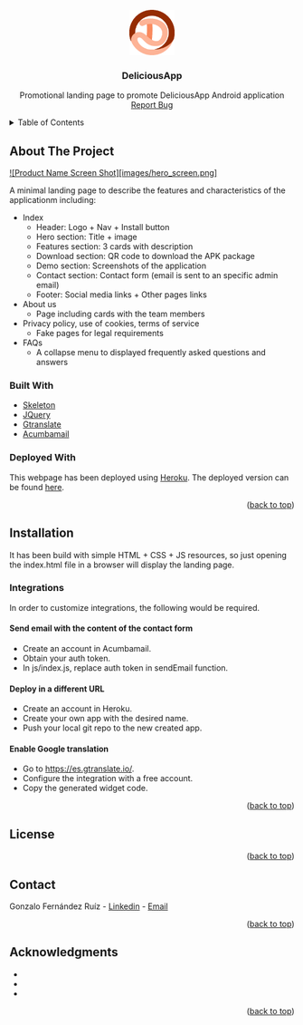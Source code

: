 <div id="top"></div>


<br />
<div align="center">
  <img src="images/logo.png" alt="Logo" width="80" height="80"></img>
  <h3 align="center">DeliciousApp</h3>
  <p align="center">
    Promotional landing page to promote DeliciousApp Android application
    <br />
    <a href="https://github.com/GonzaloFer83/deliciousapp_landing.git/issues">Report Bug</a>
  </p>
</div>

<details>
  <summary>Table of Contents</summary>
  <ol>
    <li>
      <a href="#about-the-project">About The Project</a>
      <ul>
        <li><a href="#built-with">Built With</a></li>
      </ul>
    </li>
    <li>
      <a href="#getting-started">Getting Started</a>
      <ul>
        <li><a href="#installation">Installation</a></li>
        <li><a href="#installation">Integrations</a></li>
      </ul>
    </li>
    <li><a href="#license">License</a></li>
    <li><a href="#contact">Contact</a></li>
    <li><a href="#acknowledgments">Acknowledgments</a></li>
  </ol>
</details>

## About The Project

[![Product Name Screen Shot][images/hero_screen.png]](https://its-delicious-app.herokuapp.com)

A minimal landing page to describe the features and characteristics of the applicationm including:
* Index
  * Header: Logo + Nav + Install button
  * Hero section: Title + image
  * Features section: 3 cards with description
  * Download section: QR code to download the APK package
  * Demo section: Screenshots of the application
  * Contact section: Contact form (email is sent to an specific admin email)
  * Footer: Social media links + Other pages links
* About us
  * Page including cards with the team members
* Privacy policy, use of cookies, terms of service
  * Fake pages for legal requirements
* FAQs
  * A collapse menu to displayed frequently asked questions and answers


### Built With

* [Skeleton](http://getskeleton.com/)
* [JQuery](https://jquery.com)
* [Gtranslate](https://es.gtranslate.io/)
* [Acumbamail](https://acumbamail.com/)


### Deployed With

This webpage has been deployed using [Heroku](https://id.heroku.com/login). The deployed version can be found [here](http://its-delicious-app.herokuapp.com/).

<p align="right">(<a href="#top">back to top</a>)</p>


## Installation

It has been build with simple HTML + CSS + JS resources, so just opening the index.html file in a browser will display the landing page.

### Integrations

In order to customize integrations, the following would be required.

#### Send email with the content of the contact form
* Create an account in Acumbamail.
* Obtain your auth token.
* In js/index.js, replace auth token in sendEmail function.

#### Deploy in a different URL
* Create an account in Heroku.
* Create your own app with the desired name.
* Push your local git repo to the new created app.

#### Enable Google translation
* Go to https://es.gtranslate.io/.
* Configure the integration with a free account.
* Copy the generated widget code.

<p align="right">(<a href="#top">back to top</a>)</p>


## License


<p align="right">(<a href="#top">back to top</a>)</p>


## Contact

Gonzalo Fernández Ruíz - [Linkedin](https://www.linkedin.com/in/gonzalo-fernandez-ruiz/) - [Email](gonzalo.fernandez.ruiz@gmail.com)

<p align="right">(<a href="#top">back to top</a>)</p>


## Acknowledgments

* []()
* []()
* []()

<p align="right">(<a href="#top">back to top</a>)</p>


